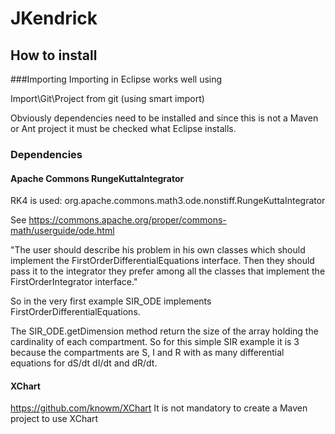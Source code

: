 # JKendrick

## How to install
###Importing
Importing in Eclipse works well using 

Import\Git\Project from git (using smart import)

Obviously dependencies need to be installed and since this is not a Maven or Ant project it must be checked what Eclipse installs.

### Dependencies 

#### Apache Commons RungeKuttaIntegrator
RK4 is used: org.apache.commons.math3.ode.nonstiff.RungeKuttaIntegrator

See https://commons.apache.org/proper/commons-math/userguide/ode.html

"The user should describe his problem in his own classes which should implement the FirstOrderDifferentialEquations interface.
 Then they should pass it to the integrator they prefer among all the classes that implement the FirstOrderIntegrator interface."
 
 So in the very first example SIR_ODE implements FirstOrderDifferentialEquations.
 
 
The SIR_ODE.getDimension method return the size of the array holding the cardinality of each compartment.
So for this simple SIR example it is 3 because the compartments are  S, I and R with as many differential equations for dS/dt dI/dt and dR/dt.

#### XChart
https://github.com/knowm/XChart
It is not mandatory to create a Maven project to use XChart


